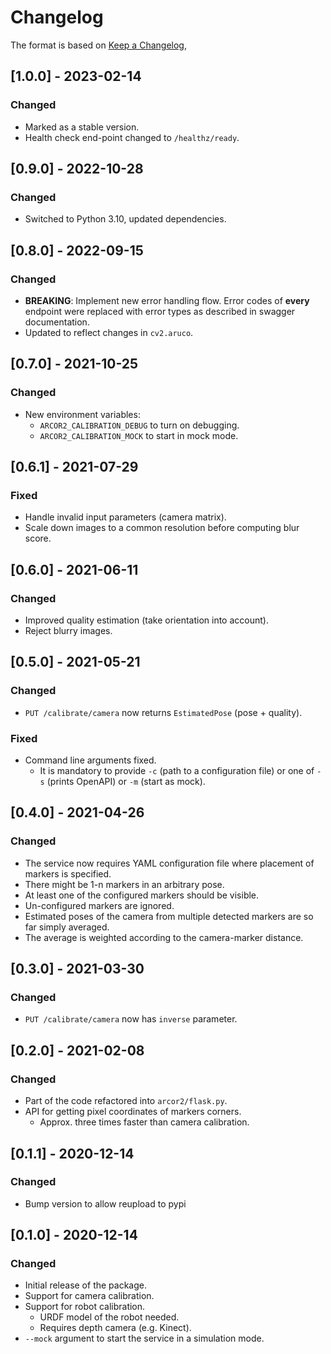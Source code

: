 # Changelog

The format is based on [Keep a Changelog](https://keepachangelog.com/en/1.0.0/),

## [1.0.0] - 2023-02-14

### Changed

- Marked as a stable version.
- Health check end-point changed to `/healthz/ready`.

## [0.9.0] - 2022-10-28

### Changed

- Switched to Python 3.10, updated dependencies.

## [0.8.0] - 2022-09-15

### Changed

- **BREAKING**: Implement new error handling flow. Error codes of **every** endpoint were replaced with error 
  types as described in swagger documentation.
- Updated to reflect changes in `cv2.aruco`.


## [0.7.0] - 2021-10-25

### Changed

- New environment variables: 
  - `ARCOR2_CALIBRATION_DEBUG` to turn on debugging.
  - `ARCOR2_CALIBRATION_MOCK` to start in mock mode.

## [0.6.1] - 2021-07-29

### Fixed

- Handle invalid input parameters (camera matrix).
- Scale down images to a common resolution before computing blur score.

## [0.6.0] - 2021-06-11
### Changed

- Improved quality estimation (take orientation into account).
- Reject blurry images.

## [0.5.0] - 2021-05-21
### Changed
- `PUT /calibrate/camera` now returns `EstimatedPose` (pose + quality).

### Fixed
- Command line arguments fixed.
  - It is mandatory to provide `-c` (path to a configuration file) or one of `-s` (prints OpenAPI) or `-m` (start as mock).

## [0.4.0] - 2021-04-26
### Changed
- The service now requires YAML configuration file where placement of markers is specified.
- There might be 1-n markers in an arbitrary pose.
- At least one of the configured markers should be visible.
- Un-configured markers are ignored.  
- Estimated poses of the camera from multiple detected markers are so far simply averaged.
- The average is weighted according to the camera-marker distance.

## [0.3.0] - 2021-03-30
### Changed
- `PUT /calibrate/camera` now has `inverse` parameter. 

## [0.2.0] - 2021-02-08
### Changed
- Part of the code refactored into `arcor2/flask.py`.
- API for getting pixel coordinates of markers corners.
  - Approx. three times faster than camera calibration.

## [0.1.1] - 2020-12-14
### Changed
- Bump version to allow reupload to pypi

## [0.1.0] - 2020-12-14
### Changed
- Initial release of the package.
- Support for camera calibration.
- Support for robot calibration.
  - URDF model of the robot needed.
  - Requires depth camera (e.g. Kinect).
- `--mock` argument to start the service in a simulation mode.
